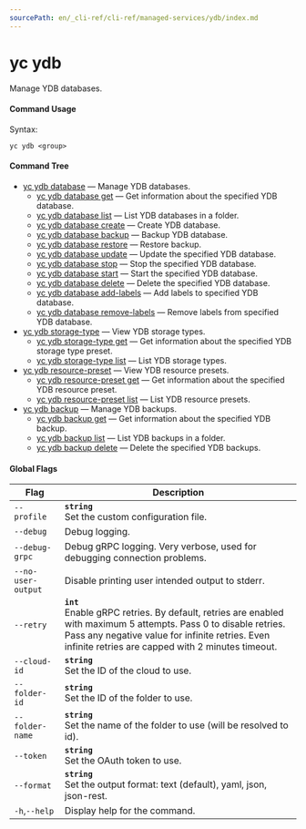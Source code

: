 ```yaml
---
sourcePath: en/_cli-ref/cli-ref/managed-services/ydb/index.md
---
```

# yc ydb

Manage YDB databases.

#### Command Usage

Syntax: 

`yc ydb <group>`

#### Command Tree

- [yc ydb database](database/index.md) — Manage YDB databases.
	- [yc ydb database get](database/get.md) — Get information about the specified YDB database.
	- [yc ydb database list](database/list.md) — List YDB databases in a folder.
	- [yc ydb database create](database/create.md) — Create YDB database.
	- [yc ydb database backup](database/backup.md) — Backup YDB database.
	- [yc ydb database restore](database/restore.md) — Restore backup.
	- [yc ydb database update](database/update.md) — Update the specified YDB database.
	- [yc ydb database stop](database/stop.md) — Stop the specified YDB database.
	- [yc ydb database start](database/start.md) — Start the specified YDB database.
	- [yc ydb database delete](database/delete.md) — Delete the specified YDB database.
	- [yc ydb database add-labels](database/add-labels.md) — Add labels to specified YDB database.
	- [yc ydb database remove-labels](database/remove-labels.md) — Remove labels from specified YDB database.
- [yc ydb storage-type](storage-type/index.md) — View YDB storage types.
	- [yc ydb storage-type get](storage-type/get.md) — Get information about the specified YDB storage type preset.
	- [yc ydb storage-type list](storage-type/list.md) — List YDB storage types.
- [yc ydb resource-preset](resource-preset/index.md) — View YDB resource presets.
	- [yc ydb resource-preset get](resource-preset/get.md) — Get information about the specified YDB resource preset.
	- [yc ydb resource-preset list](resource-preset/list.md) — List YDB resource presets.
- [yc ydb backup](backup/index.md) — Manage YDB backups.
	- [yc ydb backup get](backup/get.md) — Get information about the specified YDB backup.
	- [yc ydb backup list](backup/list.md) — List YDB backups in a folder.
	- [yc ydb backup delete](backup/delete.md) — Delete the specified YDB backups.

#### Global Flags

| Flag | Description |
|----|----|
|`--profile`|<b>`string`</b><br/>Set the custom configuration file.|
|`--debug`|Debug logging.|
|`--debug-grpc`|Debug gRPC logging. Very verbose, used for debugging connection problems.|
|`--no-user-output`|Disable printing user intended output to stderr.|
|`--retry`|<b>`int`</b><br/>Enable gRPC retries. By default, retries are enabled with maximum 5 attempts. Pass 0 to disable retries. Pass any negative value for infinite retries. Even infinite retries are capped with 2 minutes timeout.|
|`--cloud-id`|<b>`string`</b><br/>Set the ID of the cloud to use.|
|`--folder-id`|<b>`string`</b><br/>Set the ID of the folder to use.|
|`--folder-name`|<b>`string`</b><br/>Set the name of the folder to use (will be resolved to id).|
|`--token`|<b>`string`</b><br/>Set the OAuth token to use.|
|`--format`|<b>`string`</b><br/>Set the output format: text (default), yaml, json, json-rest.|
|`-h`,`--help`|Display help for the command.|
